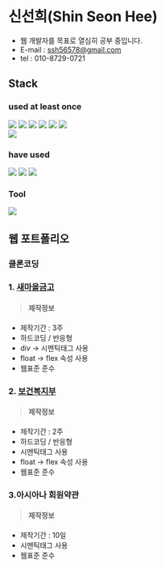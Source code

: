 # 신선희(Shin Seon Hee)

* 웹 개발자를 목표로 열심히 공부 중입니다.
* E-mail : ssh56578@gmail.com
* tel : 010-8729-0721

## Stack
### used at least once
<img src="https://img.shields.io/badge/html5-E34F26?style=for-the-badge&logo=html5&logoColor=white"> <img src="https://img.shields.io/badge/css-1572B6?style=for-the-badge&logo=css3&logoColor=white"> <img src="https://img.shields.io/badge/jquery-0769AD?style=for-the-badge&logo=jquery&logoColor=white"> <img src="https://img.shields.io/badge/python-3776AB?style=for-the-badge&logo=python&logoColor=white"> <img src="https://img.shields.io/badge/java-007396?style=for-the-badge&logo=java&logoColor=white"> <img src="https://img.shields.io/badge/mysql-4479A1?style=for-the-badge&logo=mysql&logoColor=white"> <br>
<img src="https://img.shields.io/badge/androidstudio-3DDC84?style=for-the-badge&logo=androidstudio&logoColor=white">

### have used
<img src="https://img.shields.io/badge/html5-E34F26?style=for-the-badge&logo=html5&logoColor=white"> <img src="https://img.shields.io/badge/css-1572B6?style=for-the-badge&logo=css3&logoColor=white"> <img src="https://img.shields.io/badge/jquery-0769AD?style=for-the-badge&logo=jquery&logoColor=white">

### Tool
<img src="https://img.shields.io/badge/visualstudiocode-007ACC?style=for-the-badge&logo=visualstudiocode&logoColor=white">


## 웹 포트폴리오
### 클론코딩

### 1. [새마을금고](http://ssk3738.dothome.co.kr/01-MG/portfolio_mo.html)
> #### 제작정보
- 제작기간 : 3주
 - 하드코딩 / 반응형
 - div -> 시멘틱태그 사용
 - float -> flex 속성 사용
 - 웹표준 준수


### 2. [보건복지부](http://ssk3738.dothome.co.kr/02-HWM/portfolio_2.html)
> #### 제작정보
 - 제작기간 : 2주
 - 하드코딩 / 반응형
 - 시멘틱태그 사용
 - float -> flex 속성 사용
 - 웹표준 준수

### 3.아시아나 회원약관
> #### 제작정보
 - 제작기간 : 10일
 - 시멘틱태그 사용
 - 웹표준 준수
